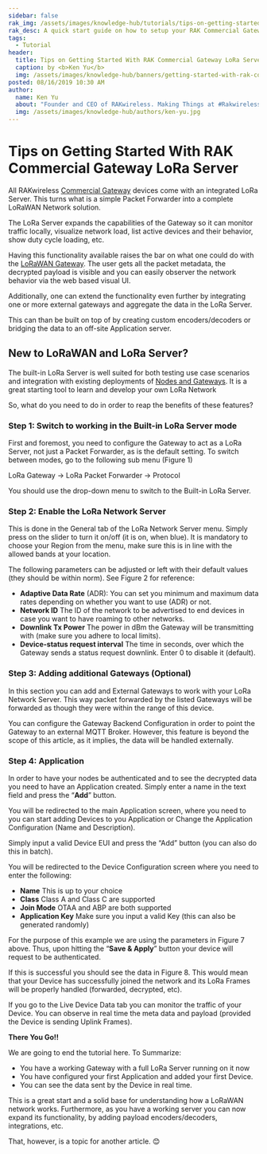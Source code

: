 ```yaml
---
sidebar: false
rak_img: /assets/images/knowledge-hub/tutorials/tips-on-getting-started-with-rak-commercial-gateway-lora-server/overview.jpg
rak_desc: A quick start guide on how to setup your RAK Commercial Gateway LoRa Server.
tags:
  - Tutorial
header:
  title: Tips on Getting Started With RAK Commercial Gateway LoRa Server
  caption: by <b>Ken Yu</b>
  img: /assets/images/knowledge-hub/banners/getting-started-with-rak-commercial-gateway.jpg
posted: 08/16/2019 10:30 AM
author:
  name: Ken Yu
  about: "Founder and CEO of RAKwireless. Making Things at #Rakwireless with The #RAKstars"
  img: /assets/images/knowledge-hub/authors/ken-yu.jpg
---
```


# Tips on Getting Started With RAK Commercial Gateway LoRa Server

All RAKwireless [Commercial Gateway](https://store.rakwireless.com/products/rak7258-micro-gateway) devices come with an integrated LoRa Server. This turns what is a simple Packet Forwarder into a complete LoRaWAN Network solution.

The LoRa Server expands the capabilities of the Gateway so it can monitor traffic locally, visualize network load, list active devices and their behavior, show duty cycle loading, etc.

Having this functionality available raises the bar on what one could do with the [LoRaWAN Gateway](https://store.rakwireless.com/collections/lpwan-products). The user gets all the packet metadata, the decrypted payload is visible and you can easily observer the network behavior via the web based visual UI.

Additionally, one can extend the functionality even further by integrating one or more external gateways and aggregate the data in the LoRa Server.

This can than be built on top of by creating custom encoders/decoders or bridging the data to an off-site Application server.

## New to LoRaWAN and LoRa Server?
The built-in LoRa Server is well suited for both testing use case scenarios and integration with existing deployments of [Nodes and Gateways](https://store.rakwireless.com/collections/boards-nodes). It is a great starting tool to learn and develop your own LoRa Network

So, what do you need to do in order to reap the benefits of these features?

### Step 1: Switch to working in the Built-in LoRa Server mode

First and foremost, you need to configure the Gateway to act as a LoRa Server, not just a Packet Forwarder, as is the default setting. To switch between modes, go to the following sub menu (Figure 1)

<rk-img
  src="/assets/images/knowledge-hub/tutorials/tips-on-getting-started-with-rak-commercial-gateway-lora-server/protocol-section.jpg"
  figure-number="1"
  caption="Protocol selection"
/>

LoRa Gateway → LoRa Packet Forwarder → Protocol

You should use the drop-down menu to switch to the Built-in LoRa Server.

### Step 2: Enable the LoRa Network Server

This is done in the General tab of the LoRa Network Server menu. Simply press on the slider to turn it on/off (it is on, when blue). It is mandatory to choose your Region from the menu, make sure this is in line with the allowed bands at your location.

The following parameters can be adjusted or left with their default values (they should be within norm). See Figure 2 for reference:

<rk-img
  src="/assets/images/knowledge-hub/tutorials/tips-on-getting-started-with-rak-commercial-gateway-lora-server/enable-the-lora-server.jpg"
  figure-number="2"
  caption="Enabling the LoRa Server"
/>

* <b>Adaptive Data Rate</b> (ADR): You can set you minimum and maximum data rates depending on whether you want to use (ADR) or not.
* <b>Network ID</b> The ID of the network to be advertised to end devices in case you want to have roaming to other networks.
* <b>Downlink Tx Power</b> The power in dBm the Gateway will be transmitting with (make sure you adhere to local limits).
* <b>Device-status request interval</b> The time in seconds, over which the Gateway sends a status request downlink. Enter 0 to disable it (default).

### Step 3: Adding additional Gateways (Optional)

In this section you can add and External Gateways to work with your LoRa Network Server. This way packet forwarded by the listed Gateways will be forwarded as though they were within the range of this device.

<rk-img
  src="/assets/images/knowledge-hub/tutorials/tips-on-getting-started-with-rak-commercial-gateway-lora-server/adding-gateways.jpg"
  figure-number="3"
  caption="Adding Gateways"
/>

You can configure the Gateway Backend Configuration in order to point the Gateway to an external MQTT Broker. However, this feature is beyond the scope of this article, as it implies, the data will be handled externally.

### Step 4: Application

In order to have your nodes be authenticated and to see the decrypted data you need to have an Application created. Simply enter a name in the text field and press the “<b>Add</b>” button.

<rk-img
  src="/assets/images/knowledge-hub/tutorials/tips-on-getting-started-with-rak-commercial-gateway-lora-server/application-creation.jpg"
  figure-number="4"
  caption="Application creation"
/>

You will be redirected to the main Application screen, where you need to you can start adding Devices to you Application or Change the Application Configuration (Name and Description).

<rk-img
  src="/assets/images/knowledge-hub/tutorials/tips-on-getting-started-with-rak-commercial-gateway-lora-server/main-application-screen.jpg"
  figure-number="5"
  caption="Main Application screen"
/>

Simply input a valid Device EUI and press the “Add” button (you can also do this in batch).

<rk-img
  src="/assets/images/knowledge-hub/tutorials/tips-on-getting-started-with-rak-commercial-gateway-lora-server/adding-a-device.jpg"
  figure-number="6"
  caption="Adding a Device"
/>

You will be redirected to the Device Configuration screen where you need to enter the following:

* <b>Name</b> This is up to your choice
* <b>Class</b> Class A and Class C are supported
* <b>Join Mode</b> OTAA and ABP are both supported
* <b>Application Key</b> Make sure you input a valid Key (this can also be generated randomly)

<rk-img
  src="/assets/images/knowledge-hub/tutorials/tips-on-getting-started-with-rak-commercial-gateway-lora-server/device-param-config.jpg"
  figure-number="7"
  caption="Device parameter configuration"
/>

For the purpose of this example we are using the parameters in Figure 7 above. Thus, upon hitting the “<b>Save & Apply</b>” button your device will request to be authenticated.

If this is successful you should see the data in Figure 8. This would mean that your Device has successfully joined the network and its LoRa Frames will be properly handled (forwarded, decrypted, etc).

<rk-img
  src="/assets/images/knowledge-hub/tutorials/tips-on-getting-started-with-rak-commercial-gateway-lora-server/activated-dev-param.jpg"
  figure-number="8"
  caption="Activated device parameters"
/>

If you go to the Live Device Data tab you can monitor the traffic of your Device. You can observe in real time the meta data and payload (provided the Device is sending Uplink Frames).

<b>There You Go!!</b>

We are going to end the tutorial here. To Summarize:
* You have a working Gateway with a full LoRa Server running on it now
* You have configured your first Application and added your first Device.
* You can see the data sent by the Device in real time.

This is a great start and a solid base for understanding how a LoRaWAN network works. Furthermore, as you have a working server you can now expand its functionality, by adding payload encoders/decoders, integrations, etc.

That, however, is a topic for another article. 😊

<rk-author />